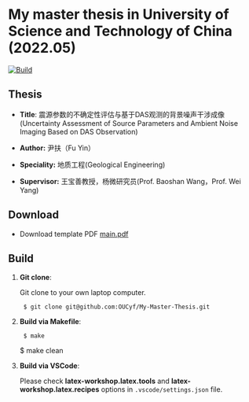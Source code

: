 # My master thesis in University of Science and Technology of China (2022.05)

[![Build](https://github.com/OUCyf/My-Master-Thesis/actions/workflows/build.yml/badge.svg)](https://github.com/OUCyf/My-Master-Thesis/actions/workflows/build.yml)


## Thesis

- **Title**: 震源参数的不确定性评估与基于DAS观测的背景噪声干涉成像
(Uncertainty Assessment of Source Parameters and Ambient Noise Imaging Based on DAS Observation)

- **Author:** 尹扶（Fu Yin）

- **Speciality:** 地质工程(Geological Engineering)
  
- **Supervisor:** 王宝善教授，杨微研究员(Prof. Baoshan Wang，Prof. Wei Yang)





## Download

- Download template PDF [main.pdf](https://github.com/OUCyf/My-Master-Thesis/raw/gh-pages/main.pdf)







## Build


1. **Git clone**:

   Git clone to your own laptop computer.

		$ git clone git@github.com:OUCyf/My-Master-Thesis.git


2. **Build via Makefile**:

		$ make
      $ make clean


3. **Build via VSCode**:

   Please check **latex-workshop.latex.tools** and **latex-workshop.latex.recipes** options in `.vscode/settings.json` file.
